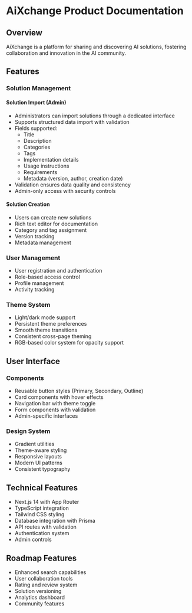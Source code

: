 # AiXchange Product Documentation

## Overview
AiXchange is a platform for sharing and discovering AI solutions, fostering collaboration and innovation in the AI community.

## Features

### Solution Management

#### Solution Import (Admin)
- Administrators can import solutions through a dedicated interface
- Supports structured data import with validation
- Fields supported:
  - Title
  - Description
  - Categories
  - Tags
  - Implementation details
  - Usage instructions
  - Requirements
  - Metadata (version, author, creation date)
- Validation ensures data quality and consistency
- Admin-only access with security controls

#### Solution Creation
- Users can create new solutions
- Rich text editor for documentation
- Category and tag assignment
- Version tracking
- Metadata management

### User Management
- User registration and authentication
- Role-based access control
- Profile management
- Activity tracking

### Theme System
- Light/dark mode support
- Persistent theme preferences
- Smooth theme transitions
- Consistent cross-page theming
- RGB-based color system for opacity support

## User Interface

### Components
- Reusable button styles (Primary, Secondary, Outline)
- Card components with hover effects
- Navigation bar with theme toggle
- Form components with validation
- Admin-specific interfaces

### Design System
- Gradient utilities
- Theme-aware styling
- Responsive layouts
- Modern UI patterns
- Consistent typography

## Technical Features
- Next.js 14 with App Router
- TypeScript integration
- Tailwind CSS styling
- Database integration with Prisma
- API routes with validation
- Authentication system
- Admin controls

## Roadmap Features
- Enhanced search capabilities
- User collaboration tools
- Rating and review system
- Solution versioning
- Analytics dashboard
- Community features